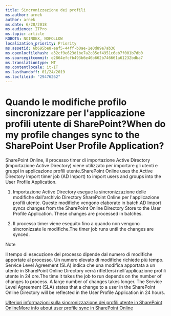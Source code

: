 ```yaml
---
title: Sincronizzazione dei profili
ms.author: arnek
author: arnek
ms.date: 6/20/2018
ms.audience: ITPro
ms.topic: article
ROBOTS: NOINDEX, NOFOLLOW
localization_priority: Priority
ms.assetid: 6b695be8-eaf5-44ff-b0ae-1e0d89e7ab36
ms.openlocfilehash: a32cf9e623d1be7a2c85ef4951c6eb7f001b7db0
ms.sourcegitcommit: e2864efcfb493b6e46b662b746661a61232bdba7
ms.translationtype: MT
ms.contentlocale: it-IT
ms.lasthandoff: 01/24/2019
ms.locfileid: "29476262"
---
```

# <a name="when-do-my-profile-changes-sync-to-the-sharepoint-user-profile-application"></a><span data-ttu-id="10e4b-102">Quando le modifiche profilo sincronizzare per l'applicazione profili utente di SharePoint?</span><span class="sxs-lookup"><span data-stu-id="10e4b-102">When do my profile changes sync to the SharePoint User Profile Application?</span></span>

<span data-ttu-id="10e4b-103">SharePoint Online, il processo timer di importazione Active Directory (importazione Active Directory) viene utilizzato per importare gli utenti e gruppi in applicazione profili utente.</span><span class="sxs-lookup"><span data-stu-id="10e4b-103">SharePoint Online uses the Active Directory Import timer job (AD Import) to import users and groups into the User Profile Application.</span></span> 
  
1. <span data-ttu-id="10e4b-p101">Importazione Active Directory esegue la sincronizzazione delle modifiche dall'archivio Directory SharePoint Online per l'applicazione profili utente. Queste modifiche vengono elaborate in batch.</span><span class="sxs-lookup"><span data-stu-id="10e4b-p101">AD Import syncs changes from the SharePoint Online Directory Store to the User Profile Application. These changes are processed in batches.</span></span>
    
2. <span data-ttu-id="10e4b-106">Il processo timer viene eseguito fino a quando non vengono sincronizzate le modifiche.</span><span class="sxs-lookup"><span data-stu-id="10e4b-106">The timer job runs until the changes are synced.</span></span>
    
> [!NOTE]
> <span data-ttu-id="10e4b-p102">Il tempo di esecuzione del processo dipende dal numero di modifiche apportate al processo. Un numero elevato di modifiche richiede più tempo. Service Level Agreement (SLA) indica che una modifica apportata a un utente in SharePoint Online Directory verrà riflettersi nell'applicazione profili utente in 24 ore.</span><span class="sxs-lookup"><span data-stu-id="10e4b-p102">The time it takes the job to run depends on the number of changes to process. A large number of changes takes longer. The Service Level Agreement (SLA) states that a change to a user in the SharePoint Online Directory will be reflected in the User Profile Application in 24 hours.</span></span> 
  
[<span data-ttu-id="10e4b-110">Ulteriori informazioni sulla sincronizzazione dei profili utente in SharePoint Online</span><span class="sxs-lookup"><span data-stu-id="10e4b-110">More info about user profile sync in SharePoint Online</span></span>](https://go.microsoft.com/fwlink/?linkid=875671)
  

